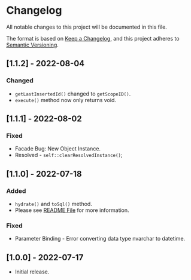 # Changelog

All notable changes to this project will be documented in this file.

The format is based on [Keep a Changelog](https://keepachangelog.com/en/1.0.0/),
and this project adheres to [Semantic Versioning](https://semver.org/spec/v2.0.0.html).

## [1.1.2] - 2022-08-04

### Changed
- `getLastInsertedId()` changed to `getScopeID()`.
- `execute()` method now only returns void.

## [1.1.1] - 2022-08-02

### Fixed
- Facade Bug: New Object Instance.
- Resolved - `self::clearResolvedInstance()`;

## [1.1.0] - 2022-07-18

### Added
- `hydrate()` and `toSql()` method.
- Please see [README File](README.md) for more information.

### Fixed
- Parameter Binding - Error converting data type nvarchar to datetime.

## [1.0.0] - 2022-07-17

- Initial release.
